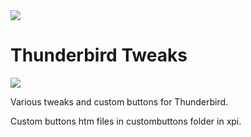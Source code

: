 <img src="https://github.com/srazzano/Images/blob/master/tbicon.png"/>

# Thunderbird Tweaks

<img src="https://github.com/srazzano/Images/blob/master/tbTweaks2.png"/>

Various tweaks and custom buttons for Thunderbird.

Custom buttons htm files in custombuttons folder in xpi.
